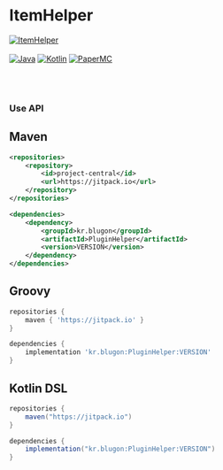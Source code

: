 # ItemHelper

[![ItemHelper](https://img.shields.io/badge/ItemHelper-1.0.0-blue.svg)]()
<br><br>
[![Java](https://img.shields.io/badge/Java-17-FF7700.svg?logo=java)]()
[![Kotlin](https://img.shields.io/badge/Kotlin-1.6.20-186FCC.svg?logo=kotlin)]()
[![PaperMC](https://img.shields.io/badge/PaperMC-1.18-222222.svg)]()


<br>
<br>

### Use API


## Maven
```xml
<repositories>
    <repository>
        <id>project-central</id>
        <url>https://jitpack.io</url>
    </repository>
</repositories>

<dependencies>
    <dependency>
        <groupId>kr.blugon</groupId>
        <artifactId>PluginHelper</artifactId>
        <version>VERSION</version>
    </dependency>
</dependencies>
```


## Groovy
```gradle
repositories {
    maven { 'https://jitpack.io' }
}

dependencies {
    implementation 'kr.blugon:PluginHelper:VERSION'
}
```

## Kotlin DSL
```gradle
repositories {
    maven("https://jitpack.io")
}

dependencies {
    implementation("kr.blugon:PluginHelper:VERSION")
}
```
